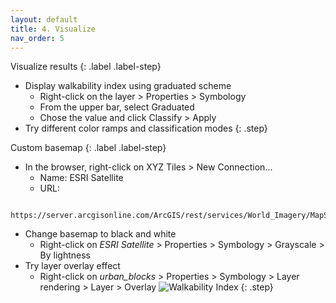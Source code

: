 ```yaml
---
layout: default
title: 4. Visualize
nav_order: 5
---
```


Visualize results
{: .label .label-step}
- Display walkability index using graduated scheme
  * Right-click on the layer > Properties > Symbology
  * From the upper bar, select Graduated
  * Chose the value and click Classify > Apply
- Try different color ramps and classification modes
{: .step}

Custom basemap
{: .label .label-step}
- In the browser, right-click on XYZ Tiles > New Connection...
  * Name: ESRI Satellite
  * URL:
```
  https://server.arcgisonline.com/ArcGIS/rest/services/World_Imagery/MapServer/tile/{z}/{y}/{x}
```
- Change basemap to black and white
  * Right-click on <i>ESRI Satellite</i> > Properties > Symbology > Grayscale > By lightness
- Try layer overlay effect
  * Right-click on <i>urban_blocks</i> > Properties > Symbology > Layer rendering > Layer > Overlay
![Walkability Index](https://github.com/ubc-library-rc/qgis-walkability/blob/master/images/walkability_final.png?raw=true)
{: .step}
